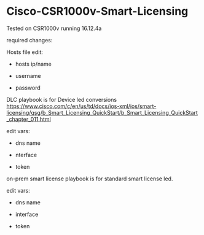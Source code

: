 # Cisco-CSR1000v-Smart-Licensing

Tested on CSR1000v running 16.12.4a

required changes:

Hosts file edit: 

 - hosts ip/name 

 - username

 - password

DLC playbook is for Device led conversions
https://www.cisco.com/c/en/us/td/docs/ios-xml/ios/smart-licensing/qsg/b_Smart_Licensing_QuickStart/b_Smart_Licensing_QuickStart_chapter_011.html

edit vars:

 - dns name
 
 - nterface
 
 - token

on-prem smart license playbook is for standard smart license led.

edit vars:

 - dns name
 
 - interface
 
 - token
